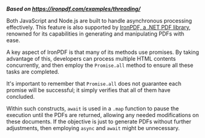 ***Based on <https://ironpdf.com/examples/threading/>***

Both JavaScript and Node.js are built to handle asynchronous processing effectively. This feature is also supported by [IronPDF, a .NET PDF library](https://ironpdf.com), renowned for its capabilities in generating and manipulating PDFs with ease.

A key aspect of IronPDF is that many of its methods use promises. By taking advantage of this, developers can process multiple HTML contents concurrently, and then employ the `Promise.all` method to ensure all these tasks are completed.

It's important to remember that `Promise.all` does not guarantee each promise will be successful; it simply verifies that all of them have concluded.

Within such constructs, `await` is used in a `.map` function to pause the execution until the PDFs are returned, allowing any needed modifications on these documents. If the objective is just to generate PDFs without further adjustments, then employing `async` and `await` might be unnecessary.